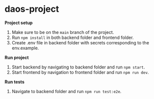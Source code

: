 # daos-project


**Project setup**

1. Make sure to be on the `main` branch of the project.
2. Run `npm install` in both backend folder and frontend folder.
3. Create .env file in backend folder with secrets corresponding to the env.example.


**Run project**

1. Start backend by navigating to backend folder and run `npm start`.
2. Start frontend by navigation to frontend folder and run `npm run dev`.


**Run tests**

1. Navigate to backend folder and run `npm run test:e2e`.